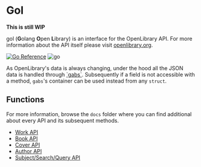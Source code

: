 # Gol
**This is still WIP**

gol (**G**olang **O**pen **L**ibrary) is an interface for the OpenLibrary API. For more information about the API itself please visit [openlibrary.org](https://openlibrary.org/developers/api).

[![Go Reference](https://pkg.go.dev/badge/github.com/Open-pi/gol.svg)](https://pkg.go.dev/github.com/Open-pi/gol)
![go](https://github.com/Open-pi/gol/actions/workflows/go.yml/badge.svg)

As OpenLibrary's data is always changing, under the hood all the JSON data is handled through [\`gabs\`](https://github.com/Jeffail/gabs/). Subsequently if a field is not accessible with a method, `gabs`'s container can be used instead from any `struct`.

## Functions
For more information, browse the `docs` folder where you can find additional about every API and its subsequent methods.
* [Work API](docs/WorkAPI.md)
* [Book API](docs/BookAPI.md)
* [Cover API](docs/CoverAPI.md)
* [Author API](docs/AuthorAPI.md)
* [Subject/Search/Query API](docs/SearchAPI.md)
